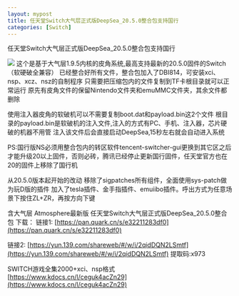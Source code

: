 ```yaml
---
layout: mypost
title: 任天堂Switch大气层正式版DeepSea_20.5.0整合包支持国行 
categories: [Switch]
---
```


任天堂Switch大气层正式版DeepSea_20.5.0整合包支持国行                                                     

![](https://s2.loli.net/2025/10/19/S9Nf2YuZ1KanQdV.gif)
这个是基于大气层1.9.5内核的皮角系统,最高支持最新的20.5.0固件的Switch（软硬破全兼容）
已经整合好所有文件，整合包加入了DBI814，可安装xci、nsp、xcz、nsz的自制程序
只需要把压缩包内的文件复制到TF卡根目录就可以正常运行
原先有皮角文件的保留Nintendo文件夹和emuMMC文件夹，其余文件都删除

使用注入器皮角的软破机可以不需要复制boot.dat和payload.bin这2个文件
根目录的payload.bin是软破机的注入文件,注入的方式有PC、手机、注入器，芯片硬破的机器不用管
注入该文件后会直接启动DeepSea,15秒左右就会自动进入系统

PS:国行版NS必须用整合包内的转区软件tencent-switcher-gui更换到其它区之后才能升级20以上固件，否则必砖，腾讯已经停止更新国行固件，任天堂官方也在20的固件上移除了国行机


从20.5.0版本起开始的改动
移除了sigpatches所有组件，全面使用sys-patch做为玩D版的插件
加入了tesla插件、金手指插件、emuiibo插件。呼出方式为任意场景下按住ZL+ZR，再按方向下键

含大气层 Atmosphere最新版
任天堂Switch大气层正式版DeepSea_20.5.0整合包
下载：
链接1: [https://pan.quark.cn/s/e32211283df0](https://pan.quark.cn/s/e32211283df0)

链接2: [https://yun.139.com/shareweb/#/w/i/2qidDQN2LSmtf](https://yun.139.com/shareweb/#/w/i/2qidDQN2LSmtf)  提取码:x973  


SWITCH游戏全集2000+xci、nsp格式
[https://www.kdocs.cn/l/ceguk4acZn29](https://www.kdocs.cn/l/ceguk4acZn29)
